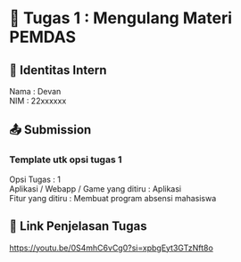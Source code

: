 # 📁 Tugas 1 : Mengulang Materi PEMDAS

## 👤 Identitas Intern
Nama : Devan             
NIM  : 22xxxxxx

## 📤 Submission

### Template utk opsi tugas 1
Opsi Tugas : 1        
Aplikasi / Webapp / Game yang ditiru : Aplikasi   
Fitur yang ditiru : Membuat program absensi mahasiswa   



## 🔗 Link Penjelasan Tugas
https://youtu.be/0S4mhC6vCg0?si=xpbgEyt3GTzNft8o


